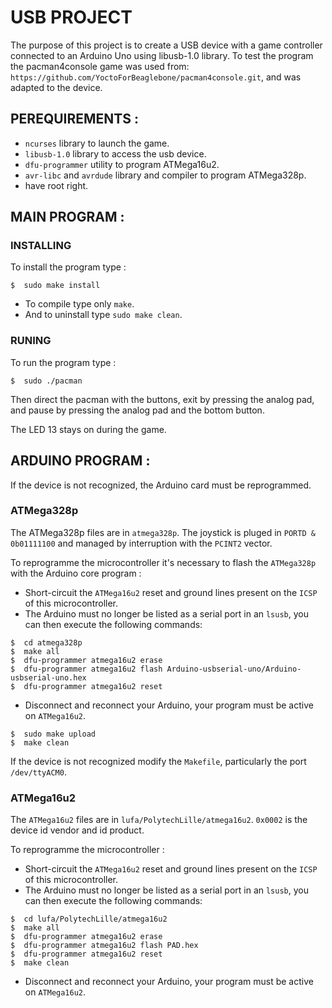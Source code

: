 # USB PROJECT

The purpose of this project is to create a USB device with a game controller connected to an Arduino Uno using libusb-1.0 library. To test the program the pacman4console game was used from: `https://github.com/YoctoForBeaglebone/pacman4console.git`, and was adapted to the device.

## PEREQUIREMENTS :

- `ncurses` library to launch the game.
- `libusb-1.0` library to access the usb device.
- `dfu-programmer` utility to program ATMega16u2.
- `avr-libc` and `avrdude` library and compiler to program ATMega328p.
- have root right.

## MAIN PROGRAM :

### INSTALLING

To install the program type :
~~~ 
$  sudo make install
~~~
- To compile type only `make`.
- And to uninstall type `sudo make clean`.

### RUNING

To run the program type :
~~~
$  sudo ./pacman
~~~

Then direct the pacman with the buttons, exit by pressing the analog pad, and pause by pressing the analog pad and the bottom button.

The LED 13 stays on during the game.

## ARDUINO PROGRAM :

If the device is not recognized, the Arduino card must be reprogrammed.

### ATMega328p

The ATMega328p files are in `atmega328p`. The joystick is pluged in `PORTD & 0b01111100` and managed by interruption with the `PCINT2` vector.

To reprogramme the microcontroller it's necessary to flash the `ATMega328p` with the Arduino core program :

- Short-circuit the `ATMega16u2` reset and ground lines present on the `ICSP` of this microcontroller.
- The Arduino must no longer be listed as a serial port in an `lsusb`, you can then execute the following commands:
~~~
$  cd atmega328p
$  make all
$  dfu-programmer atmega16u2 erase
$  dfu-programmer atmega16u2 flash Arduino-usbserial-uno/Arduino-usbserial-uno.hex
$  dfu-programmer atmega16u2 reset
~~~
- Disconnect and reconnect your Arduino, your program must be active on `ATMega16u2`.
~~~
$  sudo make upload
$  make clean
~~~

If the device is not recognized modify the `Makefile`, particularly the port `/dev/ttyACM0`.

### ATMega16u2

The `ATMega16u2` files are in `lufa/PolytechLille/atmega16u2`. `0x0002` is the device id vendor and id product.

To reprogramme the microcontroller :

- Short-circuit the `ATMega16u2` reset and ground lines present on the `ICSP` of this microcontroller.
- The Arduino must no longer be listed as a serial port in an `lsusb`, you can then execute the following commands:
~~~
$  cd lufa/PolytechLille/atmega16u2
$  make all
$  dfu-programmer atmega16u2 erase
$  dfu-programmer atmega16u2 flash PAD.hex
$  dfu-programmer atmega16u2 reset
$  make clean
~~~
- Disconnect and reconnect your Arduino, your program must be active on `ATMega16u2`.
